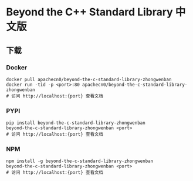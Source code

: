 # Beyond the C++ Standard Library 中文版

## 下载

### Docker

```
docker pull apachecn0/beyond-the-c-standard-library-zhongwenban
docker run -tid -p <port>:80 apachecn0/beyond-the-c-standard-library-zhongwenban
# 访问 http://localhost:{port} 查看文档
```

### PYPI

```
pip install beyond-the-c-standard-library-zhongwenban
beyond-the-c-standard-library-zhongwenban <port>
# 访问 http://localhost:{port} 查看文档
```

### NPM

```
npm install -g beyond-the-c-standard-library-zhongwenban
beyond-the-c-standard-library-zhongwenban <port>
# 访问 http://localhost:{port} 查看文档
```